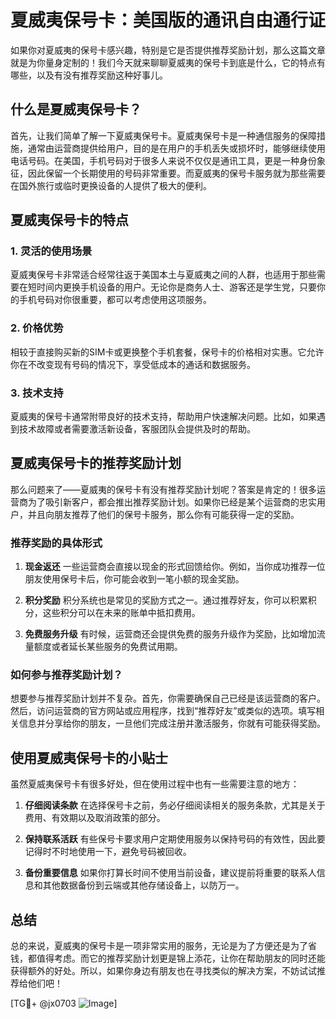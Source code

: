 # 夏威夷保号卡：美国版的通讯自由通行证

如果你对夏威夷的保号卡感兴趣，特别是它是否提供推荐奖励计划，那么这篇文章就是为你量身定制的！我们今天就来聊聊夏威夷的保号卡到底是什么，它的特点有哪些，以及有没有推荐奖励这种好事儿。

## 什么是夏威夷保号卡？

首先，让我们简单了解一下夏威夷保号卡。夏威夷保号卡是一种通信服务的保障措施，通常由运营商提供给用户，目的是在用户的手机丢失或损坏时，能够继续使用电话号码。在美国，手机号码对于很多人来说不仅仅是通讯工具，更是一种身份象征，因此保留一个长期使用的号码非常重要。而夏威夷的保号卡服务就为那些需要在国外旅行或临时更换设备的人提供了极大的便利。

## 夏威夷保号卡的特点

### 1. **灵活的使用场景**
   夏威夷保号卡非常适合经常往返于美国本土与夏威夷之间的人群，也适用于那些需要在短时间内更换手机设备的用户。无论你是商务人士、游客还是学生党，只要你的手机号码对你很重要，都可以考虑使用这项服务。

### 2. **价格优势**
   相较于直接购买新的SIM卡或更换整个手机套餐，保号卡的价格相对实惠。它允许你在不改变现有号码的情况下，享受低成本的通话和数据服务。

### 3. **技术支持**
   夏威夷的保号卡通常附带良好的技术支持，帮助用户快速解决问题。比如，如果遇到技术故障或者需要激活新设备，客服团队会提供及时的帮助。

## 夏威夷保号卡的推荐奖励计划

那么问题来了——夏威夷的保号卡有没有推荐奖励计划呢？答案是肯定的！很多运营商为了吸引新客户，都会推出推荐奖励计划。如果你已经是某个运营商的忠实用户，并且向朋友推荐了他们的保号卡服务，那么你有可能获得一定的奖励。

### 推荐奖励的具体形式

1. **现金返还**
   一些运营商会直接以现金的形式回馈给你。例如，当你成功推荐一位朋友使用保号卡后，你可能会收到一笔小额的现金奖励。

2. **积分奖励**
   积分系统也是常见的奖励方式之一。通过推荐好友，你可以积累积分，这些积分可以在未来的账单中抵扣费用。

3. **免费服务升级**
   有时候，运营商还会提供免费的服务升级作为奖励，比如增加流量额度或者延长某些服务的免费试用期。

### 如何参与推荐奖励计划？

想要参与推荐奖励计划并不复杂。首先，你需要确保自己已经是该运营商的客户。然后，访问运营商的官方网站或应用程序，找到“推荐好友”或类似的选项。填写相关信息并分享给你的朋友，一旦他们完成注册并激活服务，你就有可能获得奖励。

## 使用夏威夷保号卡的小贴士

虽然夏威夷保号卡有很多好处，但在使用过程中也有一些需要注意的地方：

1. **仔细阅读条款**
   在选择保号卡之前，务必仔细阅读相关的服务条款，尤其是关于费用、有效期以及取消政策的部分。

2. **保持联系活跃**
   有些保号卡要求用户定期使用服务以保持号码的有效性，因此要记得时不时地使用一下，避免号码被回收。

3. **备份重要信息**
   如果你打算长时间不使用当前设备，建议提前将重要的联系人信息和其他数据备份到云端或其他存储设备上，以防万一。

## 总结

总的来说，夏威夷的保号卡是一项非常实用的服务，无论是为了方便还是为了省钱，都值得考虑。而它的推荐奖励计划更是锦上添花，让你在帮助朋友的同时还能获得额外的好处。所以，如果你身边有朋友也在寻找类似的解决方案，不妨试试推荐给他们吧！

[TG💪+ @jx0703 ![Image](https://github.com/user-attachments/assets/dbca1d08-cadb-493c-b0ec-ad6f7a83f270)]